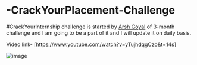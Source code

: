 # -CrackYourPlacement-Challenge

#CrackYourInternship challenge is started by [Arsh Goyal](https://www.youtube.com/c/ArshGoyal) of 3-month challenge and I am going to be a part of it and I will update it on daily basis.

Video link- [https://www.youtube.com/watch?v=yTujhdqgCzo&t=14s]

![image](https://user-images.githubusercontent.com/79306021/175761532-b661568e-f45d-49a9-b328-08e806842f70.png)

